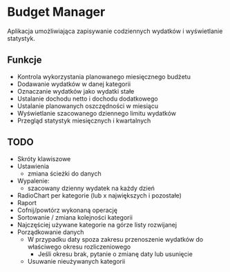 # Budget Manager

Aplikacja umożliwiająca zapisywanie codziennych wydatków i wyświetlanie statystyk.

## Funkcje

- Kontrola wykorzystania planowanego miesięcznego budżetu
- Dodawanie wydatków w danej kategorii
- Oznaczanie wydatków jako wydatki stałe
- Ustalanie dochodu netto i dochodu dodatkowego
- Ustalanie planowanych oszczędności w miesiącu
- Wyświetlanie szacowanego dziennego limitu wydatków
- Przegląd statystyk miesięcznych i kwartalnych

## TODO

- Skróty klawiszowe
- Ustawienia
  - zmiana ścieżki do danych
- Wypalenie:
  - szacowany dzienny wydatek na każdy dzień
- RadioChart per kategorie (lub x największych i pozostałe)
- Raport
- Cofnij/powtórz wykonaną operację
- Sortowanie / zmiana kolejności kategorii
- Najczęściej używane kategorie na górze listy rozwijanej
- Porządkowanie danych
  - W przypadku daty spoza zakresu przenoszenie wydatków do właściwego okresu rozliczeniowego
    - Jeśli okresu brak, pytanie o zmianę daty lub usunięcie
  - Usuwanie nieużywanych kategorii

